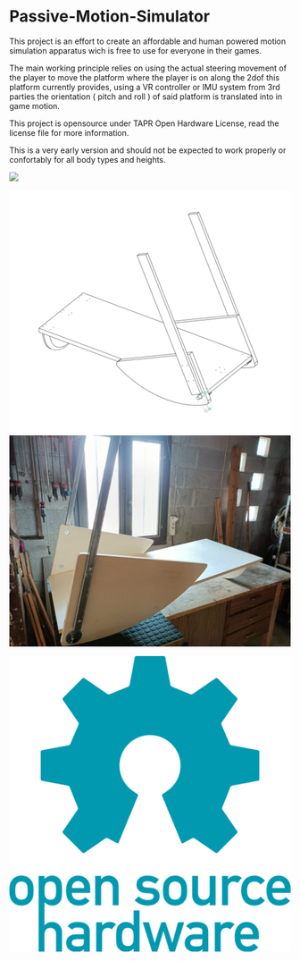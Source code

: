 # Passive-Motion-Simulator
This project is an effort to create an affordable and human powered motion simulation apparatus wich is free to use for everyone in their games.

The main working principle relies on using the actual steering movement of the player to move the platform where the player is on along the 2dof this platform currently provides, using a VR controller or IMU system from 3rd parties the orientation ( pitch and roll ) of said platform is translated into in game motion. 

This project is opensource under TAPR Open Hardware License, read the license file for more information.

This is a very early version and should not be expected to work properly or confortably for all body types and heights.


![](Images/PMS_gameplay_800px.gif)


![](Images/x8epQXnoey.png)
![](Images/side.jpeg)




![](oshw-logo-800-px.webp)
